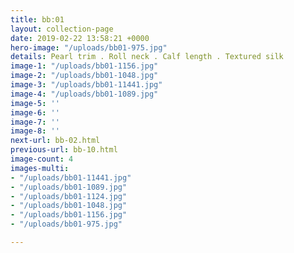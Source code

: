 ```yaml
---
title: bb:01
layout: collection-page
date: 2019-02-22 13:58:21 +0000
hero-image: "/uploads/bb01-975.jpg"
details: Pearl trim . Roll neck . Calf length . Textured silk
image-1: "/uploads/bb01-1156.jpg"
image-2: "/uploads/bb01-1048.jpg"
image-3: "/uploads/bb01-11441.jpg"
image-4: "/uploads/bb01-1089.jpg"
image-5: ''
image-6: ''
image-7: ''
image-8: ''
next-url: bb-02.html
previous-url: bb-10.html
image-count: 4
images-multi:
- "/uploads/bb01-11441.jpg"
- "/uploads/bb01-1089.jpg"
- "/uploads/bb01-1124.jpg"
- "/uploads/bb01-1048.jpg"
- "/uploads/bb01-1156.jpg"
- "/uploads/bb01-975.jpg"

---
```

